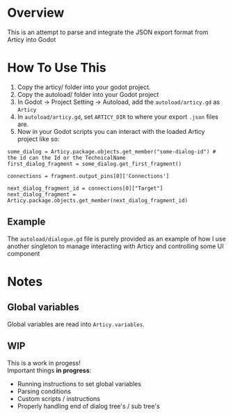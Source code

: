 # Overview
This is an attempt to parse and integrate the JSON export format from Articy into Godot

# How To Use This
1. Copy the articy/ folder into your godot project.
2. Copy the autoload/ folder into your Godot project
3. In Godot -> Project Setting -> Autoload, add the `autoload/articy.gd` as `Articy`
4. In `autoload/articy.gd`, set `ARTICY_DIR` to where your export `.json` files are.
5. Now in your Godot scripts you can interact with the loaded Articy project like so:
```
some_dialog = Articy.package.objects.get_member("some-dialog-id") # the id can the Id or the TechnicalName
first_dialog_fragment = some_dialog.get_first_fragment()

connections = fragment.output_pins[0]['Connections']

next_dialog_fragment_id = connections[0]["Target"]
next_dialog_fragment = Articy.package.objects.get_member(next_dialog_fragment_id)
```

## Example
The `autoload/dialogue.gd` file is purely provided as an example of how I use another singleton to manage interacting with Articy and controlling some UI component

# Notes
## Global variables
Global variables are read into `Articy.variables`.
## WIP
This is a work in progess!  
Important things **in progress**:
* Running instructions to set global variables
* Parsing conditions
* Custom scripts / instructions
* Properly handling end of dialog tree's / sub tree's

